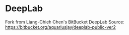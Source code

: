 # DeepLab

Fork from Liang-Chieh Chen's BitBucket DeepLab  Source: https://bitbucket.org/aquariusjay/deeplab-public-ver2
